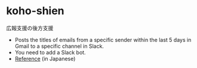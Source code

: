 # koho-shien

広報支援の後方支援

- Posts the titles of emails from a specific sender within the last 5 days in Gmail to a specific channel in Slack.
- You need to add a Slack bot.
- [Reference](https://auto-worker.com/blog/?p=2904) (in Japanese)
